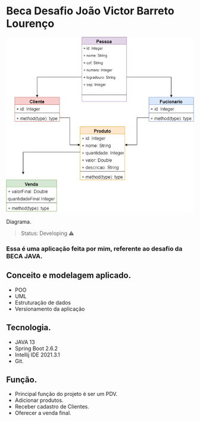 # Beca Desafio João Victor Barreto Lourenço

![alt text](diagramaBeca.png)

Diagrama.



> Status: Developing  ⚠️
 
### Essa é uma aplicação feita por mim, referente ao desafio da BECA JAVA.

## Conceito e modelagem aplicado.

+ POO
+ UML
+ Estruturação de dados
+ Versionamento da aplicação

## Tecnologia.

* JAVA 13
* Spring Boot 2.6.2
* Intellij IDE 2021.3.1
* Git.


## Função.

+ Principal função do projeto é ser um PDV.
+ Adicionar produtos.
+ Receber cadastro de Clientes.
+ Oferecer a venda final.
